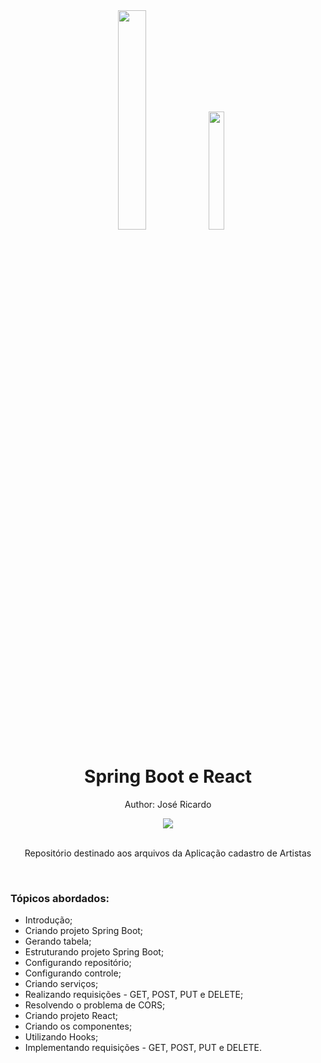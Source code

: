 <div align="center">
  <img src="https://github.com/ralflima/spring_boot_modulo2/blob/master/logos/spring.png" width="30%">
  <img src="https://github.com/ralflima/spring_boot_modulo2/blob/master/logos/react.png" width="22%">
  <h1 style="border-bottom:none">Spring Boot e React</h1>
  <p>Author: José Ricardo</p>
  
  
  <a href="https://www.linkedin.com/in/ze-ricardo/">
     <img src="https://img.shields.io/badge/LinkedIn-0077B5?style=for-the-badge&logo=linkedin&logoColor=white">
  </a>
  
  <br>
  <br>
  <p>Repositório destinado aos arquivos da Aplicação cadastro de Artistas</p>
  <br>
  <div align="justify">
  <h3>Tópicos abordados:</h3>
  
   + Introdução;
   + Criando projeto Spring Boot;
   + Gerando tabela;
   + Estruturando projeto Spring Boot;
   + Configurando repositório;
   + Configurando controle;
   + Criando serviços;
   + Realizando requisições - GET, POST, PUT e DELETE;
   + Resolvendo o problema de CORS;
   + Criando projeto React;
   + Criando os componentes;
   + Utilizando Hooks;
   + Implementando requisições - GET, POST, PUT e DELETE.

  </div>
</div>
